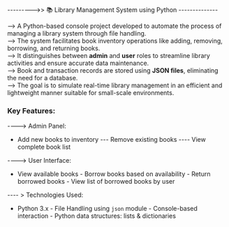   --------->> 📚 Library Management System using Python --------------  

--> A Python-based console project developed to automate the process of managing a library system through file handling.  
--> The system facilitates book inventory operations like adding, removing, borrowing, and returning books.  
--> It distinguishes between **admin** and **user** roles to streamline library activities and ensure accurate data maintenance.  
--> Book and transaction records are stored using **JSON files**, eliminating the need for a database.  
--> The goal is to simulate real-time library management in an efficient and lightweight manner suitable for small-scale environments.
### Key Features:

----> Admin Panel:
- Add new books to inventory  --- Remove existing books  ---- View complete book list

----> User Interface:
- View available books  - Borrow books based on availability  - Return borrowed books  - View list of borrowed books by user  

---- > Technologies Used:
- Python 3.x  - File Handling using `json` module  - Console-based interaction  - Python data structures: lists & dictionaries  


